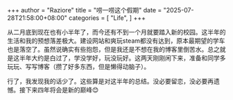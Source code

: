 +++
author = "Raziore"
title = "唠一唠这个假期"
date = "2025-07-28T21:58:00+08:00"
categories = [
    "Life",
]
+++

从二月底到现在也有小半年了，而今还有不到一个月就要踏入新的校园。这半年的生活和我的预想落差极大。建设网站和爽玩steam都没有达到，原本最期望的学车也是落空了。虽然说确实有些抱怨，但是我还是不想在我的博客里倒苦水。总之就是这半年大约是白过了，学没学好，玩没玩好。这两天刚刚闲下来，准备和同学多玩玩、写写博客（攒了好多东西，但是懒得动脑子）。

行了，我发现我的话少了。这些算是对这半年的总结。没必要留恋，没必要再遗憾。接下来四年将会是新的巅峰😊